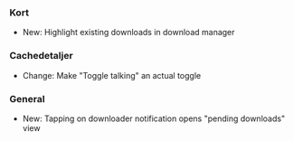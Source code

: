 ### Kort
- New: Highlight existing downloads in download manager

### Cachedetaljer
- Change: Make "Toggle talking" an actual toggle

### General
- New: Tapping on downloader notification opens "pending downloads" view
